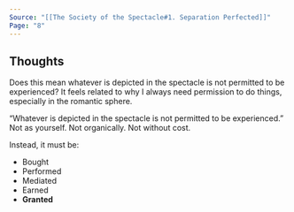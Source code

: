 ```yaml
---
Source: "[[The Society of the Spectacle#1. Separation Perfected]]"
Page: "8"
---
```

## Thoughts
Does this mean whatever is depicted in the spectacle is not permitted to be experienced? It feels related to why I always need permission to do things, especially in the romantic sphere.

 “Whatever is depicted in the spectacle is not permitted to be experienced.”
Not as yourself.
Not organically.
Not without cost.

Instead, it must be:
- Bought
- Performed
- Mediated
- Earned
- **Granted**


